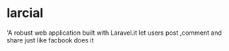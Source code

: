# larcial
'A robust web application built with Laravel.it  let users post ,comment and share just like facbook does it

